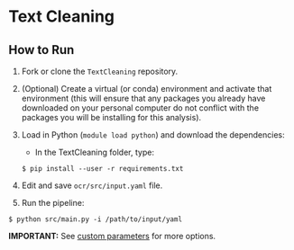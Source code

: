 # Text Cleaning

## How to Run 

1. Fork or clone the `TextCleaning` repository. 
2. (Optional) Create a virtual (or conda) environment and activate that environment (this will ensure that any packages you already have downloaded on your personal computer do not conflict with the packages you will be installing for this analysis).
3. Load in Python (`module load python`) and download the dependencies:
    - In the TextCleaning folder, type:
    ```
    $ pip install --user -r requirements.txt
    ```
4. Edit and save `ocr/src/input.yaml` file.
  
5. Run the pipeline:
  ```
  $ python src/main.py -i /path/to/input/yaml
  ```
  
  
  

**IMPORTANT:** See [custom parameters](https://github.com/miielab/miienlp/blob/main/documentation/developer_documentation/textCleaning.md) for more options.
